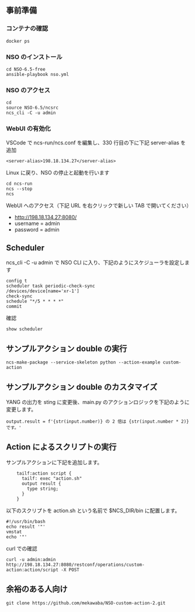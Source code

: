 ## 事前準備
### コンテナの確認

```
docker ps
```

### NSO のインストール

```
cd NSO-6.5-free
ansible-playbook nso.yml
```

### NSO のアクセス

```
cd
source NSO-6.5/ncsrc
ncs_cli -C -u admin
```

### WebUI の有効化

VSCode で ncs-run/ncs.conf を編集し、330 行目の下に下記 server-alias を追加

```
<server-alias>198.18.134.27</server-alias>
```

Linux に戻り、NSO の停止と起動を行います

```
cd ncs-run
ncs --stop
ncs
```

WebUI へのアクセス（下記 URL を右クリックで新しい TAB で開いてください）
- http://198.18.134.27:8080/
- username = admin
- password = admin


## Scheduler

ncs_cli -C -u admin で NSO CLI に入り、下記のようにスケジューラを設定します

```
config t
scheduler task periodic-check-sync
/devices/device[name='xr-1']
check-sync
schedule "*/5 * * * *"
commit
```

確認

```
show scheduler
```

## サンプルアクション double の実行

```
ncs-make-package --service-skeleton python --action-example custom-action
```

## サンプルアクション double のカスタマイズ

YANG の出力を sting に変更後、main.py のアクションロジックを下記のように変更します。

```
output.result = f'{str(input.number)} の 2 倍は {str(input.number * 2)} です。'
```


## Action によるスクリプトの実行

サンプルアクションに下記を追加します。

```
    tailf:action script {
      tailf: exec "action.sh"
      output result {
        type string;
      }
    }
```

以下のスクリプトを action.sh という名前で $NCS_DIR/bin に配置します。

```
#!/usr/bin/bash
echo result '"'
vmstat
echo '"'
```

curl での確認

```
curl -u admin:admin http://198.18.134.27:8080/restconf/operations/custom-action:action/script -X POST
```

## 余裕のある人向け

```
git clone https://github.com/mekawaba/NSO-custom-action-2.git
```





